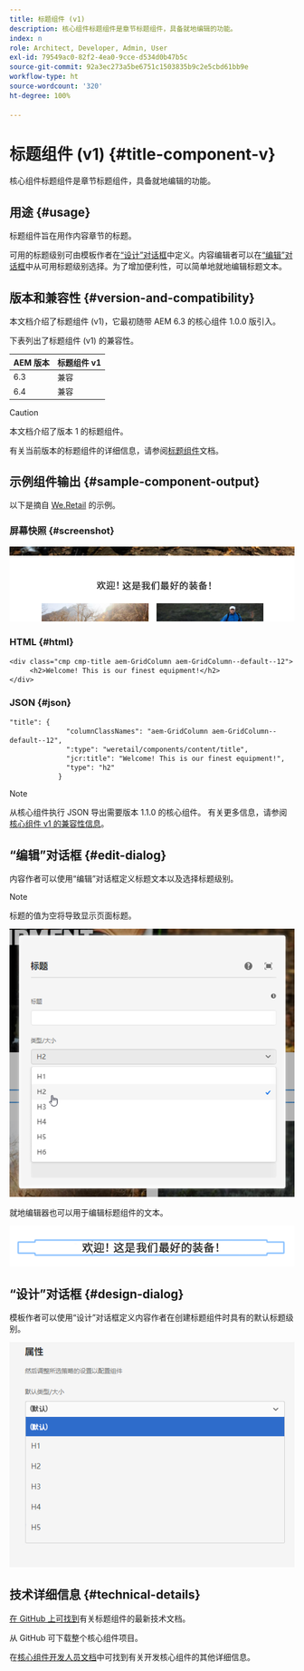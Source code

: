 ```yaml
---
title: 标题组件 (v1)
description: 核心组件标题组件是章节标题组件，具备就地编辑的功能。
index: n
role: Architect, Developer, Admin, User
exl-id: 79549ac0-82f2-4ea0-9cce-d534d0b47b5c
source-git-commit: 92a3ec273a5be6751c1503835b9c2e5cbd61bb9e
workflow-type: ht
source-wordcount: '320'
ht-degree: 100%

---
```



# 标题组件 (v1) {#title-component-v}

核心组件标题组件是章节标题组件，具备就地编辑的功能。

## 用途 {#usage}

标题组件旨在用作内容章节的标题。

可用的标题级别可由模板作者在[“设计”对话框](#design-dialog)中定义。内容编辑者可以在[“编辑”对话框](#edit-dialog)中从可用标题级别选择。为了增加便利性，可以简单地就地编辑标题文本。

## 版本和兼容性 {#version-and-compatibility}

本文档介绍了标题组件 (v1)，它最初随带 AEM 6.3 的核心组件 1.0.0 版引入。

下表列出了标题组件 (v1) 的兼容性。

| AEM 版本 | 标题组件 v1 |
|--- |--- |
| 6.3 | 兼容 |
| 6.4 | 兼容 |

>[!CAUTION]
>
>本文档介绍了版本 1 的标题组件。
>
>有关当前版本的标题组件的详细信息，请参阅[标题组件](/help/components/title.md)文档。

## 示例组件输出 {#sample-component-output}

以下是摘自 [We.Retail](https://helpx.adobe.com/cn/experience-manager/6-4/sites/developing/using/we-retail.html) 的示例。

### 屏幕快照 {#screenshot}

![](/help/assets/chlimage_1-36.png)

### HTML {#html}

```
<div class="cmp cmp-title aem-GridColumn aem-GridColumn--default--12">
     <h2>Welcome! This is our finest equipment!</h2>
</div>
```

### JSON {#json}

```
"title": {
              "columnClassNames": "aem-GridColumn aem-GridColumn--default--12",
              ":type": "weretail/components/content/title",
              "jcr:title": "Welcome! This is our finest equipment!",
              "type": "h2"
            }
```

>[!NOTE]
>
>从核心组件执行 JSON 导出需要版本 1.1.0 的核心组件。 有关更多信息，请参阅[核心组件 v1 的兼容性信息](/help/versions.md)。

## “编辑”对话框 {#edit-dialog}

内容作者可以使用“编辑”对话框定义标题文本以及选择标题级别。

>[!NOTE]
>
>标题的值为空将导致显示页面标题。

![](/help/assets/chlimage_1-91.png)

就地编辑器也可以用于编辑标题组件的文本。

![](/help/assets/chlimage_1-37.png)

## “设计”对话框 {#design-dialog}

模板作者可以使用“设计”对话框定义内容作者在创建标题组件时具有的默认标题级别。

![](/help/assets/chlimage_1-92.png)

## 技术详细信息 {#technical-details}

[在 GitHub 上可找到](https://github.com/adobe/aem-core-wcm-components/tree/master/content/src/content/jcr_root/apps/core/wcm/components/title/v1/title)有关标题组件的最新技术文档。

从 GitHub 可下载整个核心组件项目。

在[核心组件开发人员文档](/help/developing/overview.md)中可找到有关开发核心组件的其他详细信息。
